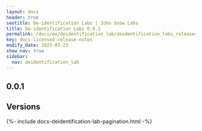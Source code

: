 ```yaml
---
layout: docs
header: true
seotitle: De-identification Labs | John Snow Labs
title: De-identification Labs 0.0.1
permalink: /docs/en/deidentification_lab/deidentification_labs_releases/release_notes_0_0_1
key: docs-licensed-release-notes
modify_date: 2023-03-23
show_nav: true
sidebar:
  nav: deidentification_lab
---
```


<div class="h3-box" markdown="1">

## 0.0.1

</div><div class="prev_ver h3-box" markdown="1">

## Versions

</div>

{%- include docs-deidentification-lab-pagination.html -%}